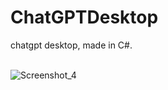 # ChatGPTDesktop
chatgpt desktop, made in C#.
<br>
<br>

![Screenshot_4](https://user-images.githubusercontent.com/86216021/228726764-9bdbd18c-ee7d-4077-b081-d0063f788b78.png)
